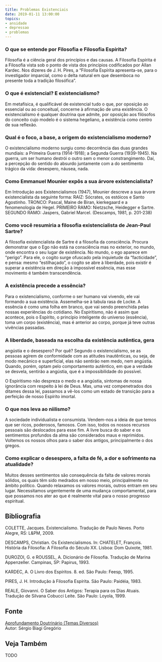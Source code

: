```yaml
---
title: Problemas Existenciais
date: 2019-01-11 13:00:00
topics: 
- ansidade
- depressao
- problemas
---
```


### O que se entende por Filosofia e Filosofia Espírita?
Filosofia é a ciência geral dos princípios e das causas. A
Filosofia Espírita é a Filosofia vista sob o ponto de vista dos
princípios codificados por Allan Kardec. Nos dizeres de J. H. Pires, a
“Filosofia Espírita apresenta-se, para o investigador imparcial, como o
delta natural em que desemboca no presente toda a tradição filosófica”.

### O que é existencial? E existencialismo?
Em metafísica, é qualificável de existencial tudo o que, por
oposição ao essencial ou ao conceitual, concerne à afirmação de uma
existência. O existencialismo é qualquer doutrina que admite, por
oposição aos filósofos do conceito cujo modelo é o sistema hegeliano, a
existência como centro de sua reflexão.

### Qual é o foco, a base, a origem do existencialismo moderno?
O existencialismo moderno surgiu como decorrência das duas grandes
mundiais: a Primeira Guerra (1914-1918); a Segunda Guerra (1939-1945).
Na guerra, um ser humano destrói o outro sem o menor constrangimento.
Daí, a percepção do sentido do absurdo juntamente com a do sentimento
trágico da vida: desespero, náusea, nada.

### Como Emmanuel Mounier expôs a sua árvore existencialista?
Em Introdução aos Existencialismos (1947), Mounier descreve a sua
árvore existencialista da seguinte forma: RAIZ: Sócrates, os estóicos e
Santo Agostinho. TRONCO: Pascal, Maine de Biran, kierkegaard e a
fenomenologia de Hegel. PRIMEIRO RAMO: Nietzsche, Heidegger e Sartre.
SEGUNDO RAMO: Jaspers, Gabriel Marcel. (Descamps, 1981, p. 201-238)

### Como você resumiria a filosofia existencialista de Jean-Paul Sartre?
A filosofia existencialista de Sartre é a filosofia da consciência.
Procura demonstrar que o Ego não está na consciência mas no
exterior, no mundo, onde encontra o seu lugar de existência. No mundo, o
ego aparece em “perigo”. Para ele, o cogito surge ofuscado pela
inquietude da “facticidade”, e pensa: mesmo “estilhaçado”, o cogito se
abre à liberdade, pois existir é superar a existência em direção à
impossível essência, mas esse movimento é também transcendência.

### A existência precede a essência?
Para o existencialismo, conforme o ser humano vai vivendo, ele vai
formando a sua existência. Assemelha-se à tabula rasa de Locke. A
essência é como uma folha em branco, que vai sendo preenchida pelas
nossas experiências do cotidiano. No Espiritismo, não é assim que
acontece, pois o Espírito, o princípio inteligente do universo
(essência), toma um corpo (existência), mas é anterior ao corpo, porque
já teve outras vivências passadas.

### A liberdade, baseada na escolha da existência autêntica, gera
angústia e o desespero? Por quê?
Segundo o existencialismo, se as pessoas agirem de conformidade com as
atitudes inautênticas, ou seja, de modo mecânico e superficial, elas não
sentirão nem medo, nem angústia. Quando, porém, optam pelo comportamento
autêntico, em que a verdade se desvela, sentirão a angústia, que é a
impossibilidade do possível.

O Espiritismo não despreza o medo e a angústia, sintomas de nossa
ignorância com respeito à lei de Deus. Mas, uma vez compenetrados dos
ditames dessa lei, passamos a vê-los como um estado de transição para a
perfeição de nosso Espírito imortal.

### O que nos leva ao niilismo?
A sociedade individualista e consumista. Vendem-nos a ideia de que temos
que ser ricos, poderosos, famosos. Com isso, todos os nossos recursos
pessoais são deslocados para esse fim. A livre busca do saber e os
sentimentos profundos da alma são considerados maus e reprimidos.
Voltemos os nossos olhos para o saber dos antigos, principalmente o dos
gregos.

### Como explicar o desespero, a falta de fé, a dor e sofrimento na atualidade?
Muitos desses sentimentos são consequência da falta de valores morais
sólidos, os quais têm sido medrados em nosso meio, principalmente no
âmbito político. Quando relaxamos os valores morais, outros entram em
seu lugar. Necessitamos urgentemente de uma mudança comportamental, para
que possamos nos ater ao que é realmente vital para o nosso progresso
espiritual.


## Bibliografia

COLETTE, Jacques. Existencialismo. Tradução de Paulo Neves. Porto
Alegre, RS: L&PM, 2009.

DESCAMPS, Christian. Os Existencialismos. In: CHATELET, François.
História da Filosofia: A Filosofia do Século XX. Lisboa: Dom Quixote,
1981.

DUROZOI, G. e ROUSSEL, A. Dicionário de Filosofia. Tradução de Marina
Appenzeller. Campinas, SP: Papirus, 1993.

KARDEC, A. O Livro dos Espíritos. 8. ed. São Paulo: Feesp, 1995.

PIRES, J. H. Introdução à Filosofia Espírita. São Paulo: Paidéia,
1983.

REALE, Giovanni. O Saber dos Antigos: Terapia para os Dias Atuais.
Tradução de Silvana Cobucci Leite. São Paulo: Loyola, 1999.

## Fonte
[Aprofundamento Doutrinário (Temas Diversos)](https://sites.google.com/view/aprofundamentodoutrinario/filosofia-espírita-e-os-problemas-existenciais-a)  
Autor: Sérgio Biagi Gregório



## Veja Também
TODO


